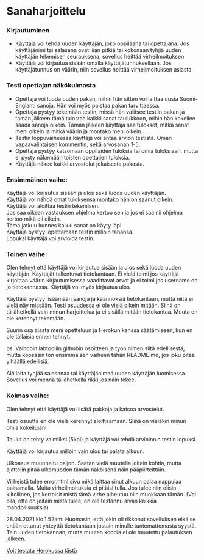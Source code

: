 # Sanaharjoittelu

<h3> Kirjautuminen </h3>

- Käyttäjä voi tehdä uuden käyttäjän, joko oppilaana tai opettajana. Jos käyttäjänimi tai salasana ovat liian pitkiä tai kokonaan tyhjiä uuden käyttäjän tekemisen seurauksena, sovellus heittää virheilmoituksen.
- Käyttäjä voi kirjautua sisään omalla käyttäjätunnuksellaan. Jos käyttäjätunnus on väärin, niin sovellus heittää virheilmoituksen asiasta. 

<h3> Testi opettajan näkökulmasta </h3>

- Opettaja voi luoda uuden pakan, mihin hän sitten voi laittaa uusia Suomi-Englanti sanoja. Hän voi myös poistaa pakan tarvittaessa.
- Opettaja pystyy tekemään testin, missä hän valitsee testiin pakan ja tämän jälkeen tämä tulostaa kaikki sanat taulukkoon, mihin hän kokeilee saada sanoja oikein. Tämän jälkeen käyttäjä saa tulokset, mitkä sanat meni oikein ja mitkä väärin ja montako meni oikein. 
- Testin loppuvaiheessa käyttäjä voi antaa arvion testistä. Oman vapaavalintaisen kommentin, sekä arvosanan 1-5. 
- Opettaja pystyy katsomaan oppilaiden tuloksia tai omia tuloksiaan, mutta ei pysty näkemään toisten opettajien tuloksia. 
- Käyttäjä näkee kaikki arvostelut jokaisesta pakasta.



<h3> Ensimmäinen vaihe: </h3>

Käyttäjä voi kirjautua sisään ja ulos sekä luoda uuden käyttäjän. <br />
Käyttäjä voi nähdä omat tuloksensa montako hän on saanut oikein. <br />
Käyttäjä voi aloittaa testin tekemisen. <br />
Jos saa oikean vastauksen ohjelma kertoo sen ja jos ei saa nii ohjelma kertoo mikä oli oikein. <br />
Tämä jatkuu kunnes kaikki sanat on käyty läpi. <br />
Käyttäjä pystyy lopettamaan testin milloin tahansa. <br />
Lopuksi käyttäjä voi arvioida testin.


<h3> Toinen vaihe: </h3>

Olen tehnyt että käyttäjä voi kirjautua sisään ja ulos sekä luoda uuden käyttäjän. Käyttäjät tallentuvat tietokantaan. Ei vielä toimi jos käyttäjä kirjoittaa väärin kirjautumisessa vaadittavat arvot ja ei toimi jos username on jo tietokannassa. Käyttäjä voi myös kirjautua ulos.

Käyttäjä pystyy lisäämään sanoja ja käännöksiä tietokantaan, mutta niitä ei vielä näy missään. Testi osuudessa ei ole vielä oikein mitään. Siinä on tällähetkellä vain minun harjoittelua ja ei sisällä mitään tietokantaa.
Muuta en ole kerennyt tekemään.

Suurin osa ajasta meni opetteluun ja Herokun kanssa säätämiseen, kun en ole tällaisia ennen tehnyt.

ps. Vaihdoin labtooliin githubin osoitteen ja työn nimen siitä edellisestä, mutta kopsasin ton ensimmäisen vaiheen tähän README.md, jos joku pitää ylhäällä edellisiä.

Älä laita tyhjää salasanaa tai käyttäjänimeä uuden käyttäjän luomisessa. Sovellus voi mennä tällähetkellä rikki jos näin tekee.


<h3> Kolmas vaihe: </h3> 

Olen tehnyt että käyttäjä voi lisätä pakkoja ja katsoa arvostelut. 

Testi osuutta en ole vielä kerennyt aloittaamaan. Siinä on vieläkin minun omia kokeilujani. 

Taulut on tehty valmiiksi (5kpl) ja käyttäjä voi tehdä arvioinnin testin lopuksi. 

Käyttäjä voi kirjautua milloin vain ulos tai palata alkuun. 

Ulkoasua muunneltu paljon. Saatan vielä muutella joitain kohtia, mutta ajattelin pitää ulkomuodon tämän näköisenä näin pääpiirteittäin. 

Virheistä tulee error.html sivu mikä laittaa sinut alkuun palaa nappulaa painamalla. Muita virheilmoituksia ei pitäisi tulla. Jos tulee niin olisin kiitollinen, jos kertoisit mistä tämä virhe aiheutuu niin muokkaan tämän. (Voi olla, että on joitain mistä tulee, en ole testannu aivan kaikkia mahdollisuuksia)

28.04.2021 klo.1.52am: Huomasin, että jokin oli rikkonut sovelluksen eikä se enään ottanut yhteyttä tietokantaan jostain minulle tuntemattomasta syystä. Tein uuden tietokannan, mutta muuten koodia ei ole muutettu palautuksen jälkeen. 

[Voit testata Herokussa tästä](https://sanaharjoittelu.herokuapp.com/) <br />

